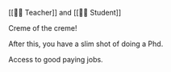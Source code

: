 [[👩‍🏫 Teacher]] and [[👩‍🎓 Student]]

Creme of the creme!

After this, you have a slim shot of doing a Phd.

Access to good paying jobs.

